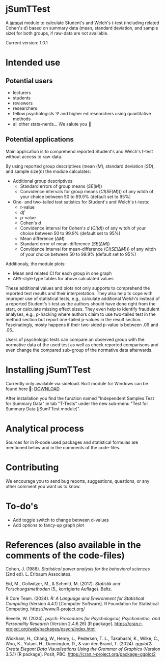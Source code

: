 # jSumTTest
A [jamovi](https://www.jamovi.org/) module to calculate Student's and Welch's t-test (including related Cohen's *d*) based on summary data (mean, standard deviation, and sample size) for both groups, if raw-data are not available.

Current version: 1.0.1

# Intended use
## Potential users
+ lecturers
+ students
+ reviewers
+ researchers
+ fellow psychologists &Psi; and higher ed researchers using quantitative methods
+ all other stats-nerds... We salute you :vulcan_salute:

## Potential applications
Main application is to comprehend reported Student's and Welch's t-test without access to raw-data.

By using reported group descriptives (mean (*M*), standard deviation (*SD*), and sample size(*n*) the module calculates:
+ Additional group descriptives:
  + Standard errors of group means (*SE*(*M*))
  + Convidence intervals for group means (*CI*(*SE*(*M*))) of any witdh of your choice between 50 to 99.9% (default set to 95%)
+ One- and two-tailed test satistics for Student's and Welch's t-tests:
  + *t*-value
  + *df*
  + *p*-value
  + Cohen's *d*
  + Convidence interval for Cohen's *d* (*CI*(*d*)) of any witdh of your choice between 50 to 99.9% (default set to 95%)
  + Mean difference (&Delta;*M*)
  + Standard error of mean-difference (*SE*(&Delta;*M*))
  + Convidence interval for mean-difference (*CI*(*SE*(&Delta;*M*))) of any witdh of your choice between 50 to 99.9% (default set to 95%)
  
Additionaly, the module plots:
+ Mean and related CI for each group in one graph
+ APA-style type tables for above calculated values

These additional values and plots not only supports to comprehend the reported test results and their interpretation. They also help to cope with improper use of statistical tests, e.g., calculate additional Welch's instead of a reported Student's t-test as the authors should have done right from the start, or calculate missing effect sizes. They even help to identify fraudulent analyses, e.g., p-hacking where authors claim to use two-tailed test in the method section but report one-tailed p-values in the result section. Fascinatingly, mosty happens if their two-sided p-value is between .09 and .05...

Users of psychologic tests can compare an observed group with the normative data of the used test as well as check reported comparisons and even change the compared sub-group of the normative data afterwards.

# Installing jSumTTest

Currently only available via sideload. Built module for Windows can be found here :file_folder:: [DOWNLOAD](jSumTTest_1.0.1.jmo)

After installation you find the function named "Independent Samples Test for Summary Data" in tab "T-Tests" under the new sub-menu "Test for Summary Data [jSumTTest module]".

# Analytical process

Sources for in R-code used packages and statistical formulas are mentioned below and in the comments of the code-files.

# Contributing

We encourage you to send bug reports, suggestions, questions, or any other comment you want us to know.

# To-do's

+ Add toggle switch to change between d-values
+ Add options to fancy-up graph plot

# References (also available in the comments of the code-files)

Cohen, J. (1988). *Statistical power analysis for the behavioral sciences* (2nd ed). L. Erlbaum Associates.

Eid, M., Gollwitzer, M., & Schmitt, M. (2017). *Statistik und Forschungsmethoden* (5., korrigierte Auflage). Beltz.

R Core Team. (2024). *R: A Language and Environment for Statistical Computing* (Version 4.4.1) [Computer Software]. R Foundation for Statistical Computing. https://www.R-project.org/

Revelle, W. (2024). *psych: Procedures for Psychological, Psychometric, and Personality Research* (Version 2.4.6.26) [R package]. https://cran.r-project.org/web/packages/psych/index.html

Wickham, H., Chang, W., Henry, L., Pedersen, T. L., Takahashi, K., Wilke, C., Woo, K., Yutani, H., Dunnington, D., & van den Brand, T. (2024). *ggplot2: Create Elegant Data Visualisations Using the Grammar of Graphics* (Version 3.5.1) [R package]. Posit, PBC. https://cran.r-project.org/package=ggplot2
